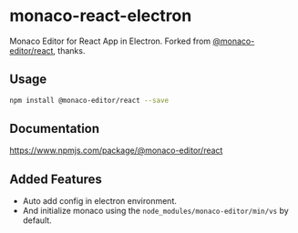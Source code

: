 # monaco-react-electron

Monaco Editor for React App in Electron. Forked from [@monaco-editor/react](https://www.npmjs.com/package/@monaco-editor/react), thanks.

## Usage

```sh
npm install @monaco-editor/react --save
```

## Documentation

https://www.npmjs.com/package/@monaco-editor/react

## Added Features

- Auto add config in electron environment.
- And initialize monaco using the `node_modules/monaco-editor/min/vs` by default.
